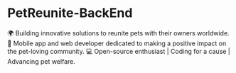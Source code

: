 # PetReunite-BackEnd
🌍 Building innovative solutions to reunite pets with their owners worldwide. 📱 Mobile app and web developer dedicated to making a positive impact on the pet-loving community. 💻 Open-source enthusiast | Coding for a cause | Advancing pet welfare.
